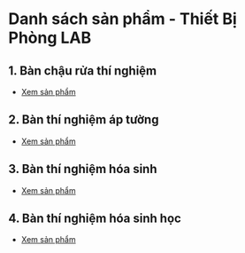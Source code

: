 # Danh sách sản phẩm - Thiết Bị Phòng LAB

## 1. Bàn chậu rửa thí nghiệm
- [Xem sản phẩm](https://thietbibanghehocsinh.com/san-pham/ban-chau-rua-thi-nghiem/)

## 2. Bàn thí nghiệm áp tường
- [Xem sản phẩm](https://thietbibanghehocsinh.com/san-pham/ban-thi-nghiem-ap-tuong/)

## 3. Bàn thí nghiệm hóa sinh
- [Xem sản phẩm](https://thietbibanghehocsinh.com/san-pham/ban-thi-nghiem-hoa-sinh/)

## 4. Bàn thí nghiệm hóa sinh học
- [Xem sản phẩm](https://thietbibanghehocsinh.com/san-pham/ban-thi-nghiem-hoa-sinh-hoc/)
